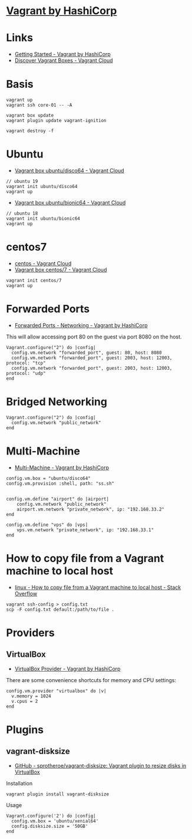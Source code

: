 # [Vagrant by HashiCorp](https://www.vagrantup.com/)

# Links

* [Getting Started - Vagrant by HashiCorp](https://www.vagrantup.com/intro/getting-started/index.html)
* [Discover Vagrant Boxes - Vagrant Cloud](https://app.vagrantup.com/boxes/search)

# Basis

```
vagrant up
vagrant ssh core-01 -- -A

vagrant box update
vagrant plugin update vagrant-ignition

vagrant destroy -f
```
# Ubuntu

* [Vagrant box ubuntu/disco64 - Vagrant Cloud](https://app.vagrantup.com/ubuntu/boxes/disco64)

```
// ubuntu 19
vagrant init ubuntu/disco64
vagrant up
```

* [Vagrant box ubuntu/bionic64 - Vagrant Cloud](https://app.vagrantup.com/ubuntu/boxes/bionic64)

```
// ubuntu 18
vagrant init ubuntu/bionic64
vagrant up
```

# centos7

* [centos - Vagrant Cloud](https://app.vagrantup.com/centos)
* [Vagrant box centos/7 - Vagrant Cloud](https://app.vagrantup.com/centos/boxes/7)

```
vagrant init centos/7
vagrant up
```

# Forwarded Ports 

* [Forwarded Ports - Networking - Vagrant by HashiCorp](https://www.vagrantup.com/docs/networking/forwarded_ports.html)

This will allow accessing port 80 on the guest via port 8080 on the host.

```
Vagrant.configure("2") do |config|
  config.vm.network "forwarded_port", guest: 80, host: 8080
  config.vm.network "forwarded_port", guest: 2003, host: 12003, protocol: "tcp"
  config.vm.network "forwarded_port", guest: 2003, host: 12003, protocol: "udp"
end
```

# Bridged Networking

```
Vagrant.configure("2") do |config|
  config.vm.network "public_network"
end
```

# Multi-Machine

* [Multi-Machine - Vagrant by HashiCorp](https://www.vagrantup.com/docs/multi-machine/)

```
config.vm.box = "ubuntu/disco64"
config.vm.provision :shell, path: "ss.sh"


config.vm.define "airport" do |airport|
	config.vm.network "public_network"
	airport.vm.network "private_network", ip: "192.168.33.2"
end

config.vm.define "vps" do |vps|
	vps.vm.network "private_network", ip: "192.168.33.1"
end
```

# How to copy file from a Vagrant machine to local host

* [linux - How to copy file from a Vagrant machine to local host - Stack Overflow](https://stackoverflow.com/a/46203304)

```
vagrant ssh-config > config.txt
scp -F config.txt default:/path/to/file .
```

# Providers

## VirtualBox

* [VirtualBox Provider - Vagrant by HashiCorp](https://www.vagrantup.com/docs/virtualbox/)

There are some convenience shortcuts for memory and CPU settings:

```
config.vm.provider "virtualbox" do |v|
  v.memory = 1024
  v.cpus = 2
end
```


# Plugins

## vagrant-disksize

* [GitHub - sprotheroe/vagrant-disksize: Vagrant plugin to resize disks in VirtualBox](https://github.com/sprotheroe/vagrant-disksize)

Installation

```
vagrant plugin install vagrant-disksize
```

Usage

```
Vagrant.configure('2') do |config|
  config.vm.box = 'ubuntu/xenial64'
  config.disksize.size = '50GB'
end
```

